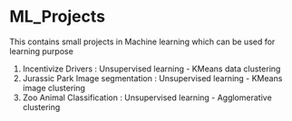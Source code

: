 # ML_Projects
This contains small projects in Machine learning which can be used for learning purpose

1. Incentivize Drivers : Unsupervised learning - KMeans data clustering
2. Jurassic Park Image segmentation : Unsupervised learning - KMeans image clustering
3. Zoo Animal Classification : Unsupervised learning - Agglomerative clustering
